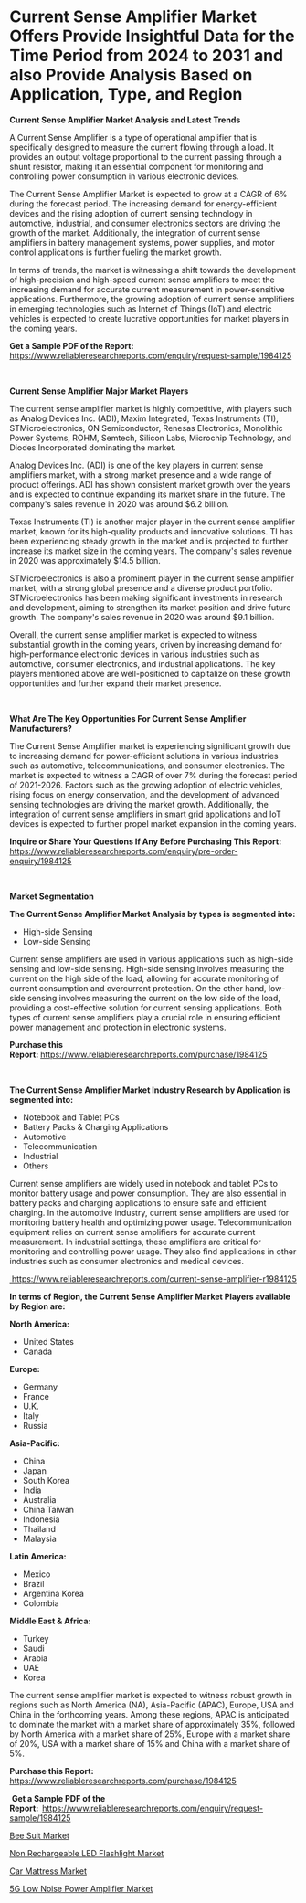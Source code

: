 <p><h1>Current Sense Amplifier Market Offers Provide Insightful Data for the Time Period from 2024 to 2031 and also Provide Analysis Based on Application, Type, and Region</h1></p><p><strong>Current Sense Amplifier Market Analysis and Latest Trends</strong></p>
<p><p>A Current Sense Amplifier is a type of operational amplifier that is specifically designed to measure the current flowing through a load. It provides an output voltage proportional to the current passing through a shunt resistor, making it an essential component for monitoring and controlling power consumption in various electronic devices.</p><p>The Current Sense Amplifier Market is expected to grow at a CAGR of 6% during the forecast period. The increasing demand for energy-efficient devices and the rising adoption of current sensing technology in automotive, industrial, and consumer electronics sectors are driving the growth of the market. Additionally, the integration of current sense amplifiers in battery management systems, power supplies, and motor control applications is further fueling the market growth.</p><p>In terms of trends, the market is witnessing a shift towards the development of high-precision and high-speed current sense amplifiers to meet the increasing demand for accurate current measurement in power-sensitive applications. Furthermore, the growing adoption of current sense amplifiers in emerging technologies such as Internet of Things (IoT) and electric vehicles is expected to create lucrative opportunities for market players in the coming years.</p></p>
<p><strong>Get a Sample PDF of the Report:&nbsp;</strong> <a href="https://www.reliableresearchreports.com/enquiry/request-sample/1984125">https://www.reliableresearchreports.com/enquiry/request-sample/1984125</a></p>
<p>&nbsp;</p>
<p><strong>Current Sense Amplifier Major Market Players</strong></p>
<p><p>The current sense amplifier market is highly competitive, with players such as Analog Devices Inc. (ADI), Maxim Integrated, Texas Instruments (TI), STMicroelectronics, ON Semiconductor, Renesas Electronics, Monolithic Power Systems, ROHM, Semtech, Silicon Labs, Microchip Technology, and Diodes Incorporated dominating the market. </p><p>Analog Devices Inc. (ADI) is one of the key players in current sense amplifiers market, with a strong market presence and a wide range of product offerings. ADI has shown consistent market growth over the years and is expected to continue expanding its market share in the future. The company's sales revenue in 2020 was around $6.2 billion.</p><p>Texas Instruments (TI) is another major player in the current sense amplifier market, known for its high-quality products and innovative solutions. TI has been experiencing steady growth in the market and is projected to further increase its market size in the coming years. The company's sales revenue in 2020 was approximately $14.5 billion.</p><p>STMicroelectronics is also a prominent player in the current sense amplifier market, with a strong global presence and a diverse product portfolio. STMicroelectronics has been making significant investments in research and development, aiming to strengthen its market position and drive future growth. The company's sales revenue in 2020 was around $9.1 billion.</p><p>Overall, the current sense amplifier market is expected to witness substantial growth in the coming years, driven by increasing demand for high-performance electronic devices in various industries such as automotive, consumer electronics, and industrial applications. The key players mentioned above are well-positioned to capitalize on these growth opportunities and further expand their market presence.</p></p>
<p>&nbsp;</p>
<p><strong>What Are The Key Opportunities For Current Sense Amplifier Manufacturers?</strong></p>
<p><p>The Current Sense Amplifier market is experiencing significant growth due to increasing demand for power-efficient solutions in various industries such as automotive, telecommunications, and consumer electronics. The market is expected to witness a CAGR of over 7% during the forecast period of 2021-2026. Factors such as the growing adoption of electric vehicles, rising focus on energy conservation, and the development of advanced sensing technologies are driving the market growth. Additionally, the integration of current sense amplifiers in smart grid applications and IoT devices is expected to further propel market expansion in the coming years.</p></p>
<p><strong>Inquire or Share Your Questions If Any Before Purchasing This Report:</strong> <a href="https://www.reliableresearchreports.com/enquiry/pre-order-enquiry/1984125">https://www.reliableresearchreports.com/enquiry/pre-order-enquiry/1984125</a></p>
<p>&nbsp;</p>
<p><strong>Market Segmentation</strong></p>
<p><strong>The Current Sense Amplifier Market Analysis by types is segmented into:</strong></p>
<p><ul><li>High-side Sensing</li><li>Low-side Sensing</li></ul></p>
<p><p>Current sense amplifiers are used in various applications such as high-side sensing and low-side sensing. High-side sensing involves measuring the current on the high side of the load, allowing for accurate monitoring of current consumption and overcurrent protection. On the other hand, low-side sensing involves measuring the current on the low side of the load, providing a cost-effective solution for current sensing applications. Both types of current sense amplifiers play a crucial role in ensuring efficient power management and protection in electronic systems.</p></p>
<p><strong>Purchase this Report:&nbsp;</strong><a href="https://www.reliableresearchreports.com/purchase/1984125">https://www.reliableresearchreports.com/purchase/1984125</a></p>
<p>&nbsp;</p>
<p><strong>The Current Sense Amplifier Market Industry Research by Application is segmented into:</strong></p>
<p><ul><li>Notebook and Tablet PCs</li><li>Battery Packs & Charging Applications</li><li>Automotive</li><li>Telecommunication</li><li>Industrial</li><li>Others</li></ul></p>
<p><p>Current sense amplifiers are widely used in notebook and tablet PCs to monitor battery usage and power consumption. They are also essential in battery packs and charging applications to ensure safe and efficient charging. In the automotive industry, current sense amplifiers are used for monitoring battery health and optimizing power usage. Telecommunication equipment relies on current sense amplifiers for accurate current measurement. In industrial settings, these amplifiers are critical for monitoring and controlling power usage. They also find applications in other industries such as consumer electronics and medical devices.</p></p>
<p><a href="https://www.reliableresearchreports.com/current-sense-amplifier-r1984125">&nbsp;https://www.reliableresearchreports.com/current-sense-amplifier-r1984125</a></p>
<p><strong>In terms of Region, the Current Sense Amplifier Market Players available by Region are:</strong></p>
<p>
    <p> <strong> North America: </strong>
        <ul>
            <li>United States</li>
            <li>Canada</li>
        </ul>
        </p> 
    <p> <strong> Europe: </strong>
        <ul>
            <li>Germany</li>
            <li>France</li>
            <li>U.K.</li>
            <li>Italy</li>
            <li>Russia</li>
        </ul>
        </p> 
    <p> <strong> Asia-Pacific: </strong>
        <ul>
            <li>China</li>
            <li>Japan</li>
            <li>South Korea</li>
            <li>India</li>
            <li>Australia</li>
            <li>China Taiwan</li>
            <li>Indonesia</li>
            <li>Thailand</li>
            <li>Malaysia</li>
        </ul>
        </p> 
    <p> <strong> Latin America: </strong>
        <ul>
            <li>Mexico</li>
            <li>Brazil</li>
            <li>Argentina Korea</li>
            <li>Colombia</li>
        </ul>
        </p> 
    <p> <strong> Middle East & Africa: </strong>
        <ul>
            <li>Turkey</li>
            <li>Saudi</li>
            <li>Arabia</li>
            <li>UAE</li>
            <li>Korea</li>
        </ul>
    </p>
    </p>
<p><p>The current sense amplifier market is expected to witness robust growth in regions such as North America (NA), Asia-Pacific (APAC), Europe, USA and China in the forthcoming years. Among these regions, APAC is anticipated to dominate the market with a market share of approximately 35%, followed by North America with a market share of 25%, Europe with a market share of 20%, USA with a market share of 15% and China with a market share of 5%.</p></p>
<p><strong>Purchase this Report: </strong><a href="https://www.reliableresearchreports.com/purchase/1984125">https://www.reliableresearchreports.com/purchase/1984125</a></p>
<p>&nbsp;<strong>Get a Sample PDF of the Report:&nbsp;&nbsp;</strong><a href="https://www.reliableresearchreports.com/enquiry/request-sample/1984125">https://www.reliableresearchreports.com/enquiry/request-sample/1984125</a></p>
<p><strong></strong></p>
<p><p><a href="https://github.com/emnqcawl19/Market-Research-Report-List-1/blob/main/bee-suit-market.md">Bee Suit Market</a></p><p><a href="https://medium.com/@dereodrews76856/strategic-insights-into-global-non-rechargeable-led-flashlight-market-trends-2024-2031-covered-cf48ff47f3f9">Non Rechargeable LED Flashlight Market</a></p><p><a href="https://github.com/kulaberyasin52/Market-Research-Report-List-1/blob/main/car-mattress-market.md">Car Mattress Market</a></p><p><a href="https://medium.com/@colin.burgess8756/5g-low-noise-power-amplifier-market-size-is-growing-at-cagr-of-7-1-b55447a6c8a7">5G Low Noise Power Amplifier Market</a></p></p>
